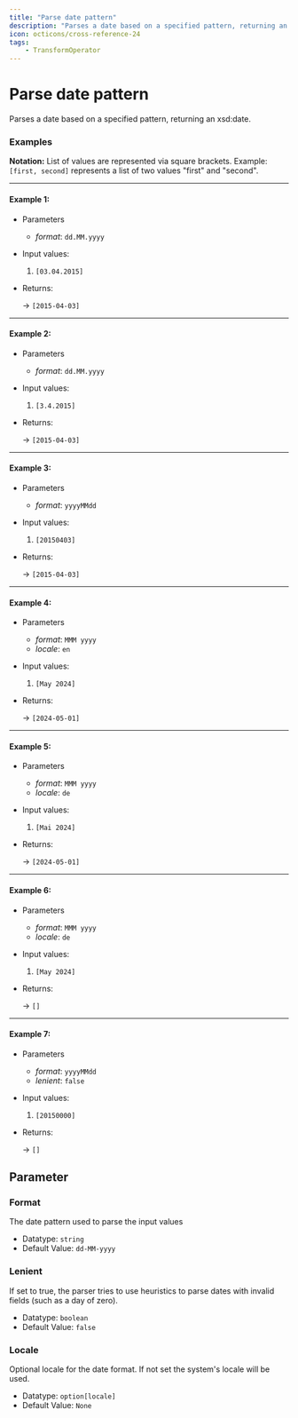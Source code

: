```yaml
---
title: "Parse date pattern"
description: "Parses a date based on a specified pattern, returning an xsd:date."
icon: octicons/cross-reference-24
tags: 
    - TransformOperator
---
```

# Parse date pattern
<!-- This file was generated - DO NOT CHANGE IT MANUALLY -->



Parses a date based on a specified pattern, returning an xsd:date.

### Examples

**Notation:** List of values are represented via square brackets. Example: `[first, second]` represents a list of two values "first" and "second".

---
#### Example 1:

* Parameters
  * *format*: `dd.MM.yyyy`

* Input values:
  1. `[03.04.2015]`

* Returns:

  → `[2015-04-03]`


---
#### Example 2:

* Parameters
  * *format*: `dd.MM.yyyy`

* Input values:
  1. `[3.4.2015]`

* Returns:

  → `[2015-04-03]`


---
#### Example 3:

* Parameters
  * *format*: `yyyyMMdd`

* Input values:
  1. `[20150403]`

* Returns:

  → `[2015-04-03]`


---
#### Example 4:

* Parameters
  * *format*: `MMM yyyy`
  * *locale*: `en`

* Input values:
  1. `[May 2024]`

* Returns:

  → `[2024-05-01]`


---
#### Example 5:

* Parameters
  * *format*: `MMM yyyy`
  * *locale*: `de`

* Input values:
  1. `[Mai 2024]`

* Returns:

  → `[2024-05-01]`


---
#### Example 6:

* Parameters
  * *format*: `MMM yyyy`
  * *locale*: `de`

* Input values:
  1. `[May 2024]`

* Returns:

  → `[]`


---
#### Example 7:

* Parameters
  * *format*: `yyyyMMdd`
  * *lenient*: `false`

* Input values:
  1. `[20150000]`

* Returns:

  → `[]`




## Parameter

### Format

The date pattern used to parse the input values

- Datatype: `string`
- Default Value: `dd-MM-yyyy`



### Lenient

If set to true, the parser tries to use heuristics to parse dates with invalid fields (such as a day of zero).

- Datatype: `boolean`
- Default Value: `false`



### Locale

Optional locale for the date format. If not set the system's locale will be used.

- Datatype: `option[locale]`
- Default Value: `None`



